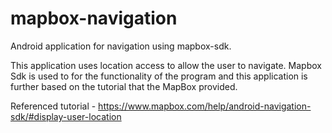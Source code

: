# mapbox-navigation
Android application for navigation using mapbox-sdk. 

This application uses location access to allow the user to navigate. 
Mapbox Sdk is used to for the functionality of the program and this application is
further based on the tutorial that the MapBox provided.

Referenced tutorial - https://www.mapbox.com/help/android-navigation-sdk/#display-user-location


